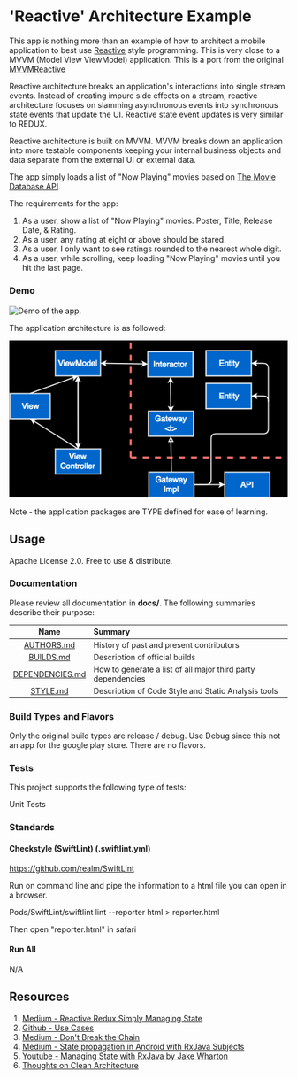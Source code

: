 # 'Reactive' Architecture Example
This app is nothing more than an example of how to architect a mobile application to best use
[Reactive](https://github.com/ReactiveX/RxSwift) style programming. This is very close to
a MVVM (Model View ViewModel) application. This is a port from
the original [MVVMReactive](https://github.com/HIFILEO/ReactiveArchitecture)

Reactive architecture breaks an application's interactions into single stream events. Instead of creating impure
side effects on a stream, reactive architecture focuses on slamming asynchronous events into synchronous state events that update
the UI. Reactive state event updates is very similar to REDUX.

Reactive architecture is built on MVVM. MVVM breaks down an application into more testable components keeping your internal
business objects and data separate from the external UI or external data.

The app simply loads a list of "Now Playing" movies based on [The Movie Database API](https://developers.themoviedb.org/3/movies/get-now-playing).

The requirements for the app:
1. As a user, show a list of "Now Playing" movies. Poster, Title, Release Date, & Rating.
2. As a user, any rating at eight or above should be stared.
3. As a user, I only want to see ratings rounded to the nearest whole digit.
4. As a user, while scrolling, keep loading "Now Playing" movies until you hit the last page.

### Demo
<img align="center" src="Doc/demo_single_scroll.gif" alt="Demo of the app."/>

The application architecture is as followed:

![Alt text](/Doc/mvvm_reactive_redux_architecture.png?raw=true "App MVVM Architecture")

Note - the application packages are TYPE defined for ease of learning.

## Usage

Apache License 2.0. Free to use & distribute.

### Documentation

Please review all documentation in **docs/**. The following summaries describe their purpose:

| Name                                                                                          | Summary                                                     |
| :--------------------------------------------------------------------------------------------:|:------------------------------------------------------------|
| [AUTHORS.md](https://github.com/HIFILEO/ReactiveArchitectureSwift/blob/master/Doc/AUTHORS.md)                | History of past and present contributors                    |
| [BUILDS.md](https://github.com/HIFILEO/ReactiveArchitectureSwift/blob/master/Doc/BUILDS.md)                  | Description of official builds                              |
| [DEPENDENCIES.md](https://github.com/HIFILEO/ReactiveArchitectureSwift/blob/master/Doc/DEPENDENCIES)      | How to generate a list of all major third party dependencies|
| [STYLE.md](https://github.com/HIFILEO/ReactiveArchitectureSwift/blob/master/Doc/STYLES.md)                    | Description of Code Style and Static Analysis tools         |

### Build Types and Flavors

Only the original build types are release / debug. Use Debug since this
not an app for the google play store. There are no flavors.

### Tests

This project supports the following type of tests:

Unit Tests

### Standards


#### Checkstyle (SwiftLint) (.swiftlint.yml)

https://github.com/realm/SwiftLint

Run on command line and pipe the information to a html file you can open in a browser.

Pods/SwiftLint/swiftlint lint --reporter html > reporter.html

Then open "reporter.html" in safari

#### Run All

N/A

## Resources

1. [Medium - Reactive Redux Simply Managing State](https://medium.com/@zeyad.gasser/reactive-redux-simply-managing-state-with-rxjava-8d6b25849068)
2. [Github - Use Cases](https://github.com/Zeyad-37/UseCases)
3. [Medium - Don't Break the Chain](http://blog.danlew.net/2015/03/02/dont-break-the-chain/)
4. [Medium - State propagation in Android with RxJava Subjects](https://proandroiddev.com/state-propagation-in-android-with-rxjava-subjects-81db49a0dd8e)
5. [Youtube - Managing State with RxJava by Jake Wharton](https://www.youtube.com/watch?v=0IKHxjkgop4&t=1828s&list=PL6LUvCSPzQMbfOQkSLAINzmXQPDdxWv3P&index=6)
6. [Thoughts on Clean Architecture](https://android.jlelse.eu/thoughts-on-clean-architecture-b8449d9d02df)
